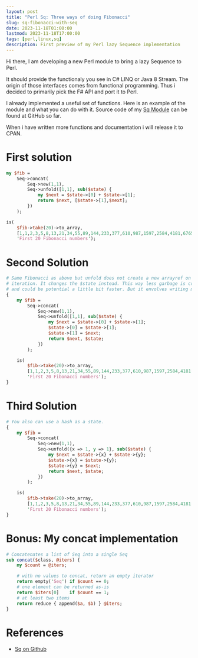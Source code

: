 ```yaml
---
layout: post
title: "Perl Sq: Three ways of doing Fibonacci"
slug: sq-fibonacci-with-seq
date: 2023-11-18T01:00:00
lastmod: 2023-11-18T17:00:00
tags: [perl,linux,sq]
description: First preview of my Perl lazy Sequence implementation
---
```


Hi there, I am developing a new Perl module to bring a lazy Sequence to Perl.

It should provide the functionaly you see in C# LINQ or Java 8 Stream. The
origin of those interfaces comes from functional programming. Thus i decided
to primarily pick the F# API and port it to Perl.

I already implemented a useful set of functions. Here is an example of the
module and what you can do with it. Source code of my [Sq Module](https://github.com/DavidRaab/Sq) can be found at GitHub so far.

When i have written more functions and documentation i will release it to CPAN.

# First solution

```perl
my $fib =
    Seq->concat(
        Seq->new(1,1),
        Seq->unfold([1,1], sub($state) {
            my $next = $state->[0] + $state->[1];
            return $next, [$state->[1],$next];
        })
    );

is(
    $fib->take(20)->to_array,
    [1,1,2,3,5,8,13,21,34,55,89,144,233,377,610,987,1597,2584,4181,6765],
    'First 20 Fibonacci numbers');
```

# Second Solution

```perl
# Same Fibonacci as above but unfold does not create a new arrayref on every
# iteration. It changes the $state instead. This way less garbage is created
# and could be potential a little bit faster. But it envolves writing more code.
{
    my $fib =
        Seq->concat(
            Seq->new(1,1),
            Seq->unfold([1,1], sub($state) {
                my $next = $state->[0] + $state->[1];
                $state->[0] = $state->[1];
                $state->[1] = $next;
                return $next, $state;
            })
        );

    is(
        $fib->take(20)->to_array,
        [1,1,2,3,5,8,13,21,34,55,89,144,233,377,610,987,1597,2584,4181,6765],
        'First 20 Fibonacci numbers');
}
```

# Third Solution

```perl
# You also can use a hash as a state.
{
    my $fib =
        Seq->concat(
            Seq->new(1,1),
            Seq->unfold({x => 1, y => 1}, sub($state) {
                my $next = $state->{x} + $state->{y};
                $state->{x} = $state->{y};
                $state->{y} = $next;
                return $next, $state;
            })
        );

    is(
        $fib->take(20)->to_array,
        [1,1,2,3,5,8,13,21,34,55,89,144,233,377,610,987,1597,2584,4181,6765],
        'First 20 Fibonacci numbers');
}
```

# Bonus: My concat implementation

```perl
# Concatenates a list of Seq into a single Seq
sub concat($class, @iters) {
    my $count = @iters;

    # with no values to concat, return an empty iterator
    return empty('Seq') if $count == 0;
    # one element can be returned as-is
    return $iters[0]    if $count == 1;
    # at least two items
    return reduce { append($a, $b) } @iters;
}
```

# References

* [Sq on Github](https://github.com/DavidRaab/Sq)
